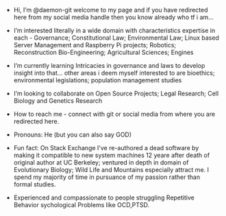 - Hi, I’m @daemon-git welcome to my page and if you have redirected here from my social media handle then you know already who tf i am...
- I’m interested literally in a wide domain with characteristics expertise in each - Governance; Constitutional Law; Environmental Law; Linux based Server Management and Raspberry Pi projects; Robotics; Reconstruction Bio-Engineering; Agricultural Sciences; Engines 
- I’m currently learning Intricacies in governance and laws to develop insight into that... other areas i deem myself interested to are bioethics; environmental legislations; population management studies
- I’m looking to collaborate on Open Source Projects; Legal Research; Cell Biology and Genetics Research
- How to reach me - connect with git or social media from where you are redirected here.
-  Pronouns: He (but you can also say GOD)
- Fun fact: On Stack Exchange I've re-authored a dead software by making it compatible to new system machines 12 yeare after death of original author at UC Berkeley; ventured in depth in domain of Evolutionary Biology; Wild Life and Mountains especially attract me. I spend my majority of time in pursuance of my passion rather than formal studies.

- Experienced and compassionate to people struggling Repetitive Behavior sychological Problems like OCD,PTSD.

<!---
daemon-git/daemon-git is a ✨ special ✨ repository because its `README.md` (this file) appears on your GitHub profile.
You can click the Preview link to take a look at your changes.
--->
